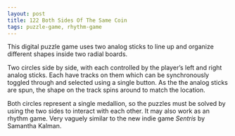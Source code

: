 ```yaml
---
layout: post
title: 122 Both Sides Of The Same Coin
tags: puzzle-game, rhythm-game
---
```

This digital puzzle game uses two analog sticks to line up and organize different shapes inside two radial boards.

Two circles side by side, with each controlled by the player’s left and right analog sticks.  Each have tracks on them which can be synchronously toggled through and selected using a single button.  As the the analog sticks are spun, the shape on the track spins around to match the location.

Both circles represent a single medallion, so the puzzles must be solved by using the two sides to interact with each other. It may also work as an rhythm game. Very vaguely similar to the new indie game *Sentris* by Samantha Kalman.